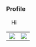 ### Profile
<table>
　Hi
  <td><img src="https://github-readme-stats.vercel.app/api?username=ppmasa8&show_icons=true&theme=vue"></td>
  <td><img src="https://github-readme-stats.vercel.app/api/top-langs/?username=ppmasa8&layout=compact&langs_count=8&show_icons=true&theme=vue"></td>
</table>

